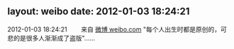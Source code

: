 layout: weibo
date: 2012-01-03 18:24:21
---
<meta name="referrer" content="no-referrer" />

2012-01-03 18:24:21  &nbsp;&nbsp;&nbsp;&nbsp;&nbsp;&nbsp; 来自 <a href="http://weibo.com/" rel="nofollow">微博 weibo.com</a>
"每个人出生时都是原创的，可悲的是很多人渐渐成了盗版"...... ​​​
